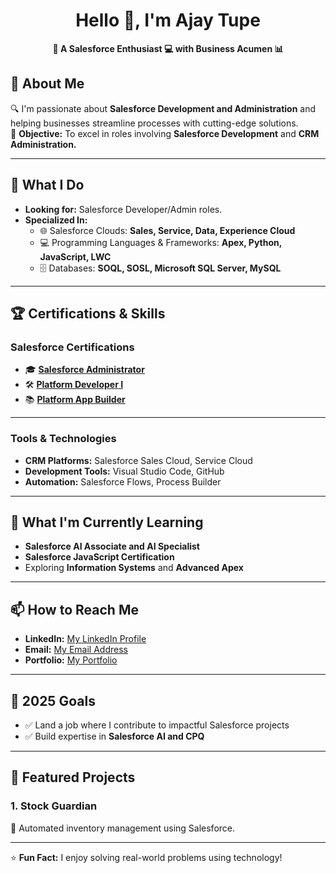 <div align="center">

# Hello 👋, I'm Ajay Tupe


**🌟 A Salesforce Enthusiast 💻 with Business Acumen 📊**  
</div>


## 🚀 About Me
🔍 I'm passionate about **Salesforce Development and Administration** and helping businesses streamline processes with cutting-edge solutions.  
🎯 **Objective:** To excel in roles involving **Salesforce Development** and **CRM Administration.**  

---

## 💼 What I Do  
- **Looking for:** Salesforce Developer/Admin roles.  
- **Specialized In:**  
  - 🌐 Salesforce Clouds: **Sales, Service, Data, Experience Cloud**  
  - 💻 Programming Languages & Frameworks: **Apex, Python, JavaScript, LWC**  
  - 🗄️ Databases: **SOQL, SOSL, Microsoft SQL Server, MySQL**  

---

## 🏆 Certifications & Skills  

### Salesforce Certifications
- 🎓 [**Salesforce Administrator**](https://drive.google.com/file/d/1IeWPYWitmNufWJFm9eYjdbpfCucRr3el/view?usp=drive_link)  
- 🛠️ [**Platform Developer I**](https://drive.google.com/file/d/15xTOQosGCMu6o2GhH3F6blPLaWZf_1pp/view?usp=drive_link)  
- 📚 [**Platform App Builder**](https://drive.google.com/file/d/1osXb5VMNigA1xU-9wUUUvNMDhJnPNITk/view?usp=drive_link)  

---

### Tools & Technologies
- **CRM Platforms:** Salesforce Sales Cloud, Service Cloud  
- **Development Tools:** Visual Studio Code, GitHub  
- **Automation:** Salesforce Flows, Process Builder  

---

## 🌱 What I'm Currently Learning
- **Salesforce AI Associate and AI Specialist**  
- **Salesforce JavaScript Certification**  
- Exploring **Information Systems** and **Advanced Apex**  

---

## 📫 How to Reach Me
- **LinkedIn:** [My LinkedIn Profile](https://www.linkedin.com/in/ajay-tupe/)  
- **Email:** [My Email Address](mailto:ajaytupe1006@gmail.com)  
- **Portfolio:** [My Portfolio](https://ajaytupe.github.io/Portfolio/)  

---

## 🎯 2025 Goals
- ✅ Land a job where I contribute to impactful Salesforce projects  
- ✅ Build expertise in **Salesforce AI and CPQ**  

---

## 🔗 Featured Projects
### 1. **Stock Guardian**  
🚀 Automated inventory management using Salesforce.   

---

⭐ **Fun Fact:** I enjoy solving real-world problems using technology!  

